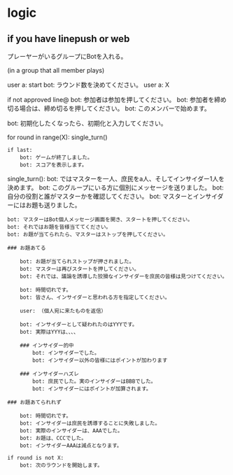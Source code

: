 # logic

## if you have linepush or web

プレーヤーがいるグループにBotを入れる。

(in a group that all member plays)

user a: start
bot: ラウンド数を決めてください。
user a: X

if not approved line@
    bot: 参加者は参加を押してください。
    bot: 参加者を締め切る場合は、締め切るを押してください。
    bot: このメンバーで始めます。

bot: 初期化したくなったら、初期化と入力してください。

for round in range(X):
    single_turn()

    if last:
        bot: ゲームが終了しました。
        bot: スコアを表示します。

single_turn():
    bot: ではマスターを一人、庶民をa人、そしてインサイダー1人を決めます。
    bot: このグループにいる方に個別にメッセージを送りました。
    bot: 自分の役割と誰がマスターかを確認してください。
    bot: マスターとインサイダーにはお題も送りました。

    bot: マスターはBot個人メッセージ画面を開き、スタートを押してください。
    bot: それではお題を皆様当ててください。
    bot: お題が当てられたら、マスターはストップを押してください。

    ### お題あてる

        bot: お題が当てられストップが押されました。
        bot: マスターは再びスタートを押してください。
        bot: それでは、議論を誘導した狡猾なインサイダーを庶民の皆様は見つけてください。

        bot: 時間切れです。
        bot: 皆さん、インサイダーと思われる方を指定してください。

        user: （個人宛に来たものを返信）

        bot: インサイダーとして疑われたのはYYYです。
        bot: 実際はYYYは、、、、

        ### インサイダー的中
            bot: インサイダーでした。
            bot: インサイダー以外の皆様にはポイントが加わります

        ### インサイダーハズレ
            bot: 庶民でした。実のインサイダーはBBBでした。
            bot: インサイダーにはポイントが加算されます。

    ### お題あてられれず

        bot: 時間切れです。
        bot: インサイダーは庶民を誘導することに失敗しました。
        bot: 実際のインサイダーは、AAAでした。
        bot: お題は、CCCでした。
        bot: インサイダーAAAは減点となります。

    if round is not X:
        bot: 次のラウンドを開始します。



